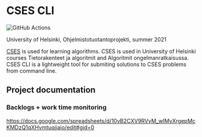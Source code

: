 # CSES CLI

![GitHub Actions](https://github.com/H4m5t3r/cses-cli/actions/workflows/main.yml/badge.svg)

University of Helsinki, Ohjelmistotuotantoprojekti, summer 2021

[CSES](https://cses.fi/) is used for learning algorithms. CSES is used in University of Helsinki courses Tietorakenteet ja algoritmit and Algoritmit ongelmanratkaisussa. CSES CLI is a lightweight tool for submiting solutions to CSES problems from command line.

## Project documentation

### Backlogs + work time monitoring
https://docs.google.com/spreadsheets/d/10vB2CXV9RVyM_wIMyXrgepMcKMDzQ1qXHvmtuqjiaio/edit#gid=0